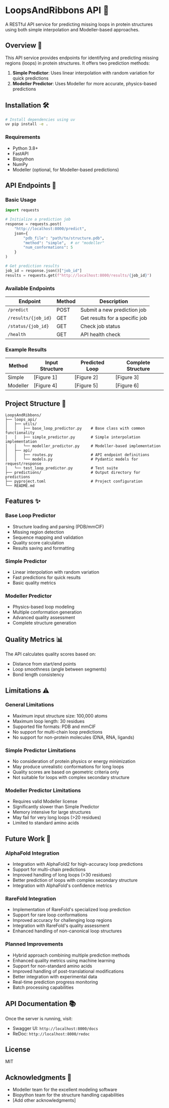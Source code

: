 # LoopsAndRibbons API 🧬

A RESTful API service for predicting missing loops in protein structures using both simple interpolation and Modeller-based approaches.

## Overview 🔬

This API service provides endpoints for identifying and predicting missing regions (loops) in protein structures. It offers two prediction methods:
1. **Simple Predictor**: Uses linear interpolation with random variation for quick predictions
2. **Modeller Predictor**: Uses Modeller for more accurate, physics-based predictions

## Installation 🛠️

```bash
# Install dependencies using uv
uv pip install -e .
```

### Requirements
- Python 3.8+
- FastAPI
- Biopython
- NumPy
- Modeller (optional, for Modeller-based predictions)

## API Endpoints 🔌

### Basic Usage

```python
import requests

# Initialize a prediction job
response = requests.post(
    "http://localhost:8000/predict",
    json={
        "pdb_file": "path/to/structure.pdb",
        "method": "simple",  # or "modeller"
        "num_conformations": 5
    }
)

# Get prediction results
job_id = response.json()["job_id"]
results = requests.get(f"http://localhost:8000/results/{job_id}")
```

### Available Endpoints

| Endpoint | Method | Description |
|----------|--------|-------------|
| `/predict` | POST | Submit a new prediction job |
| `/results/{job_id}` | GET | Get results for a specific job |
| `/status/{job_id}` | GET | Check job status |
| `/health` | GET | API health check |

### Example Results

| Method | Input Structure | Predicted Loop | Complete Structure |
|--------|----------------|----------------|-------------------|
| Simple | [Figure 1] | [Figure 2] | [Figure 3] |
| Modeller | [Figure 4] | [Figure 5] | [Figure 6] |

## Project Structure 📁

```
LoopsAndRibbons/
├── loops_api/
│   ├── utils/
│   │   ├── base_loop_predictor.py    # Base class with common functionality
│   │   ├── simple_predictor.py       # Simple interpolation implementation
│   │   └── modeller_predictor.py     # Modeller-based implementation
│   ├── api/
│   │   ├── routes.py                 # API endpoint definitions
│   │   └── models.py                 # Pydantic models for request/response
│   └── test_loop_predictor.py        # Test suite
├── predictions/                      # Output directory for predictions
├── pyproject.toml                    # Project configuration
└── README.md
```

## Features ✨

### Base Loop Predictor
- Structure loading and parsing (PDB/mmCIF)
- Missing region detection
- Sequence mapping and validation
- Quality score calculation
- Results saving and formatting

### Simple Predictor
- Linear interpolation with random variation
- Fast predictions for quick results
- Basic quality metrics

### Modeller Predictor
- Physics-based loop modeling
- Multiple conformation generation
- Advanced quality assessment
- Complete structure generation

## Quality Metrics 📊

The API calculates quality scores based on:
- Distance from start/end points
- Loop smoothness (angle between segments)
- Bond length consistency

## Limitations ⚠️

### General Limitations
- Maximum input structure size: 100,000 atoms
- Maximum loop length: 30 residues
- Supported file formats: PDB and mmCIF
- No support for multi-chain loop predictions
- No support for non-protein molecules (DNA, RNA, ligands)

### Simple Predictor Limitations
- No consideration of protein physics or energy minimization
- May produce unrealistic conformations for long loops
- Quality scores are based on geometric criteria only
- Not suitable for loops with complex secondary structure

### Modeller Predictor Limitations
- Requires valid Modeller license
- Significantly slower than Simple Predictor
- Memory intensive for large structures
- May fail for very long loops (>20 residues)
- Limited to standard amino acids

## Future Work 🔮

### AlphaFold Integration
- Integration with AlphaFold2 for high-accuracy loop predictions
- Support for multi-chain predictions
- Improved handling of long loops (>30 residues)
- Better prediction of loops with complex secondary structure
- Integration with AlphaFold's confidence metrics

### RareFold Integration
- Implementation of RareFold's specialized loop prediction
- Support for rare loop conformations
- Improved accuracy for challenging loop regions
- Integration with RareFold's quality assessment
- Enhanced handling of non-canonical loop structures

### Planned Improvements
- Hybrid approach combining multiple prediction methods
- Enhanced quality metrics using machine learning
- Support for non-standard amino acids
- Improved handling of post-translational modifications
- Better integration with experimental data
- Real-time prediction progress monitoring
- Batch processing capabilities

## API Documentation 📚

Once the server is running, visit:
- Swagger UI: `http://localhost:8000/docs`
- ReDoc: `http://localhost:8000/redoc`

## License

MIT

## Acknowledgments 🙏

- Modeller team for the excellent modeling software
- Biopython team for the structure handling capabilities
- [Add other acknowledgments]
